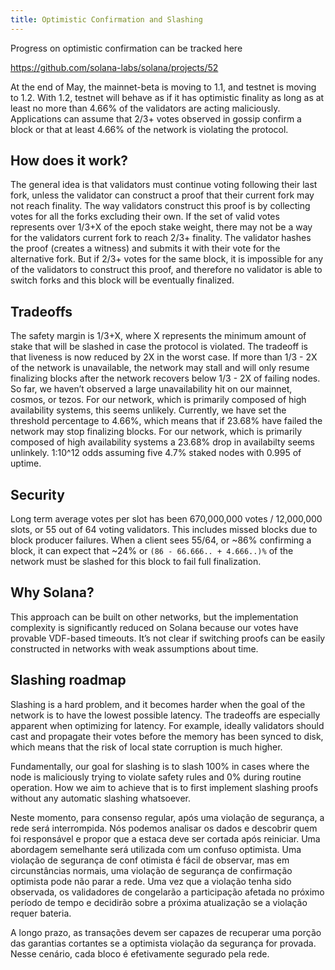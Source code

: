 ```yaml
---
title: Optimistic Confirmation and Slashing
---
```


Progress on optimistic confirmation can be tracked here

https://github.com/solana-labs/solana/projects/52

At the end of May, the mainnet-beta is moving to 1.1, and testnet is moving to 1.2. With 1.2, testnet will behave as if it has optimistic finality as long as at least no more than 4.66% of the validators are acting maliciously. Applications can assume that 2/3+ votes observed in gossip confirm a block or that at least 4.66% of the network is violating the protocol.

## How does it work?

The general idea is that validators must continue voting following their last fork, unless the validator can construct a proof that their current fork may not reach finality. The way validators construct this proof is by collecting votes for all the forks excluding their own. If the set of valid votes represents over 1/3+X of the epoch stake weight, there may not be a way for the validators current fork to reach 2/3+ finality. The validator hashes the proof (creates a witness) and submits it with their vote for the alternative fork. But if 2/3+ votes for the same block, it is impossible for any of the validators to construct this proof, and therefore no validator is able to switch forks and this block will be eventually finalized.

## Tradeoffs

The safety margin is 1/3+X, where X represents the minimum amount of stake that will be slashed in case the protocol is violated. The tradeoff is that liveness is now reduced by 2X in the worst case. If more than 1/3 - 2X of the network is unavailable, the network may stall and will only resume finalizing blocks after the network recovers below 1/3 - 2X of failing nodes. So far, we haven’t observed a large unavailability hit on our mainnet, cosmos, or tezos. For our network, which is primarily composed of high availability systems, this seems unlikely. Currently, we have set the threshold percentage to 4.66%, which means that if 23.68% have failed the network may stop finalizing blocks. For our network, which is primarily composed of high availability systems a 23.68% drop in availabilty seems unlinkely. 1:10^12 odds assuming five 4.7% staked nodes with 0.995 of uptime.

## Security

Long term average votes per slot has been 670,000,000 votes / 12,000,000 slots, or 55 out of 64 voting validators. This includes missed blocks due to block producer failures. When a client sees 55/64, or ~86% confirming a block, it can expect that ~24% or `(86 - 66.666.. + 4.666..)%` of the network must be slashed for this block to fail full finalization.

## Why Solana?

This approach can be built on other networks, but the implementation complexity is significantly reduced on Solana because our votes have provable VDF-based timeouts. It’s not clear if switching proofs can be easily constructed in networks with weak assumptions about time.

## Slashing roadmap

Slashing is a hard problem, and it becomes harder when the goal of the network is to have the lowest possible latency. The tradeoffs are especially apparent when optimizing for latency. For example, ideally validators should cast and propagate their votes before the memory has been synced to disk, which means that the risk of local state corruption is much higher.

Fundamentally, our goal for slashing is to slash 100% in cases where the node is maliciously trying to violate safety rules and 0% during routine operation. How we aim to achieve that is to first implement slashing proofs without any automatic slashing whatsoever.

Neste momento, para consenso regular, após uma violação de segurança, a rede será interrompida. Nós podemos analisar os dados e descobrir quem foi responsável e propor que a estaca deve ser cortada após reiniciar. Uma abordagem semelhante será utilizada com um confuso optimista. Uma violação de segurança de conf otimista é fácil de observar, mas em circunstâncias normais, uma violação de segurança de confirmação optimista pode não parar a rede. Uma vez que a violação tenha sido observada, os validadores de congelarão a participação afetada no próximo período de tempo e decidirão sobre a próxima atualização se a violação requer bateria.

A longo prazo, as transações devem ser capazes de recuperar uma porção das garantias cortantes se a optimista violação da segurança for provada. Nesse cenário, cada bloco é efetivamente segurado pela rede.
